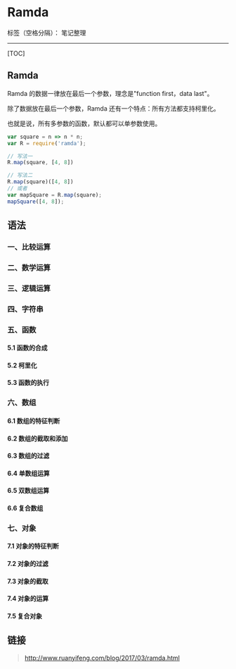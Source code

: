 ﻿# Ramda

标签（空格分隔）： 笔记整理

---
[TOC]

## Ramda
Ramda 的数据一律放在最后一个参数，理念是"function first，data last"。

除了数据放在最后一个参数，Ramda 还有一个特点：所有方法都支持柯里化。

也就是说，所有多参数的函数，默认都可以单参数使用。

```javascript
var square = n => n * n;
var R = require('ramda');

// 写法一
R.map(square, [4, 8])

// 写法二
R.map(square)([4, 8])
// 或者
var mapSquare = R.map(square);
mapSquare([4, 8]);
```

## 语法
### 一、比较运算
### 二、数学运算
### 三、逻辑运算
### 四、字符串
### 五、函数
#### 5.1 函数的合成
#### 5.2 柯里化
#### 5.3 函数的执行
### 六、数组
#### 6.1 数组的特征判断
#### 6.2 数组的截取和添加
#### 6.3 数组的过滤
#### 6.4 单数组运算
#### 6.5 双数组运算
#### 6.6 复合数组
### 七、对象
#### 7.1 对象的特征判断
#### 7.2 对象的过滤
#### 7.3 对象的截取
#### 7.4 对象的运算
#### 7.5 复合对象
## 链接
> http://www.ruanyifeng.com/blog/2017/03/ramda.html